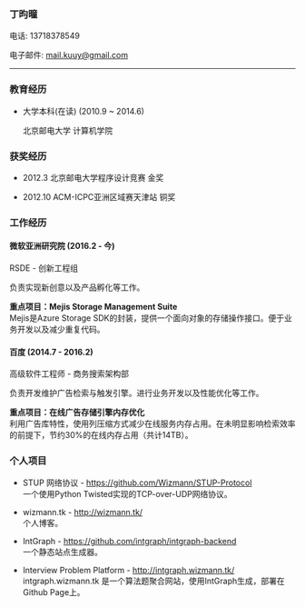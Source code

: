 ### 丁昀曈

电话: 13718378549

电子邮件: mail.kuuy@gmail.com

<hr />

### 教育经历

* 大学本科(在读) (2010.9 ~ 2014.6)
    
    北京邮电大学 计算机学院

### 获奖经历

* 2012.3    北京邮电大学程序设计竞赛  金奖

* 2012.10   ACM-ICPC亚洲区域赛天津站 铜奖

### 工作经历

#### 微软亚洲研究院 (2016.2 - 今)

RSDE - 创新工程组

负责实现新创意以及产品孵化等工作。

**重点项目：Mejis Storage Management Suite**       
Mejis是Azure Storage SDK的封装，提供一个面向对象的存储操作接口。便于业务开发以及减少重复代码。

#### 百度 (2014.7 - 2016.2)

高级软件工程师 - 商务搜索架构部

负责开发维护广告检索与触发引擎。进行业务开发以及性能优化等工作。

**重点项目：在线广告存储引擎内存优化**             
利用广告库特性，使用列压缩方式减少在线服务内存占用。在未明显影响检索效率的前提下，节约30%的在线内存占用（共计14TB）。

### 个人项目

* STUP 网络协议 - https://github.com/Wizmann/STUP-Protocol      
一个使用Python Twisted实现的TCP-over-UDP网络协议。

* wizmann.tk - http://wizmann.tk/      
个人博客。

* IntGraph - https://github.com/intgraph/intgraph-backend      
一个静态站点生成器。

* Interview Problem Platform - http://intgraph.wizmann.tk/      
intgraph.wizmann.tk 是一个算法题聚合网站，使用IntGraph生成，部署在Github Page上。

[1]: http://wizmann-pic.qiniudn.com/394659692a460258b45a99f1424ea357
